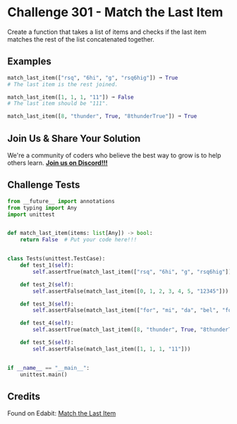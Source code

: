# Challenge 301 - Match the Last Item

Create a function that takes a list of items and checks if the last item matches the rest of the list concatenated together.

## Examples
```python
match_last_item(["rsq", "6hi", "g", "rsq6hig"]) ➞ True
# The last item is the rest joined.

match_last_item([1, 1, 1, "11"]) ➞ False
# The last item should be "111".

match_last_item([8, "thunder", True, "8thunderTrue"]) ➞ True
```
## Join Us & Share Your Solution

We're a community of coders who believe the best way to grow is to help others learn. **[Join us on Discord!!!]("https"://discord.gg/sfHykntuGy)**

## Challenge Tests
```python
from __future__ import annotations
from typing import Any
import unittest


def match_last_item(items: list[Any]) -> bool:
    return False  # Put your code here!!!


class Tests(unittest.TestCase):
    def test_1(self):
        self.assertTrue(match_last_item(["rsq", "6hi", "g", "rsq6hig"]))

    def test_2(self):
        self.assertFalse(match_last_item([0, 1, 2, 3, 4, 5, "12345"]))

    def test_3(self):
        self.assertFalse(match_last_item(["for", "mi", "da", "bel", "formidable"]))

    def test_4(self):
        self.assertTrue(match_last_item([8, "thunder", True, "8thunderTrue"]))

    def test_5(self):
        self.assertFalse(match_last_item([1, 1, 1, "11"]))


if __name__ == "__main__":
    unittest.main()
```
## Credits

Found on Edabit: [Match the Last Item](https://edabit.com/challenge/oGkwLhmpys95rjtQ2)
